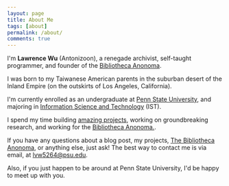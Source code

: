 ```yaml
---
layout: page
title: About Me
tags: [about]
permalink: /about/
comments: true
---
```


I'm **Lawrence Wu** (Antonizoon), a renegade archivist, self-taught programmer, and founder of the [Bibliotheca Anonoma](https://github.com/bibanon/bibanon/wiki).

I was born to my Taiwanese American parents in the suburban desert of the Inland Empire (on the outskirts of Los Angeles, California). 

I'm currently enrolled as an undergraduate at [Penn State University](http://psu.edu), and majoring in [Information Science and Technology](http://ist.psu.edu) (IST).

I spend my time building [amazing projects](../projects/), working on groundbreaking research, and working for the [Bibliotheca Anonoma.](https://github.com/bibanon/bibanon/wiki).

If you have any questions about a blog post, my projects, [The Bibliotheca Anonoma](http://github.com/bibanon/bibanon/wiki), or anything else, just ask! The best way to contact me is via email, at <lvw5264@psu.edu>. 

Also, if you just happen to be around at Penn State University, I'd be happy to meet up with you.